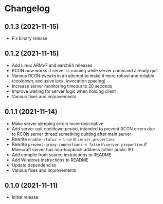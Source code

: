 # Changelog

## 0.1.3 (2021-11-15)

- Fix binary release

## 0.1.2 (2021-11-15)

- Add Linux ARMv7 and aarch64 releases
- RCON now works if server is running while server command already quit
- Various RCON tweaks in an attempt to make it more robust and reliable (cooldown, exclusive lock, invocation spacing)
- Increase server monitoring timeout to 20 seconds
- Improve waiting for server logic when holding client
- Various fixes and improvements

## 0.1.1 (2021-11-14)

- Make server sleeping errors more descriptive
- Add server quit cooldown period, intended to prevent RCON errors due to RCON
  server thread something quitting after main server
- Rewrite `enable-status = true` in `server.properties`
- Rewrite `prevent-proxy-connections = false` in `server.properties` if
  Minecraft server has non-loopback address (other public IP)
- Add compile from source instructions to README
- Add Windows instructions to README
- Update dependencies
- Various fixes and improvements

## 0.1.0 (2021-11-11)

- Initial release
